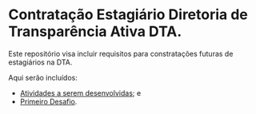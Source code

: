 # Contratação Estagiário Diretoria de Transparência Ativa DTA.

Este repositório visa incluir requisitos para constratações futuras de estagiários na DTA.

Aqui serão incluídos:

- [Atividades a serem desenvolvidas](https://github.com/transparencia-mg/contratacao-estagio/blob/main/atividades.md); e
- [Primeiro Desafio](https://github.com/transparencia-mg/contratacao-estagio/tree/main).

